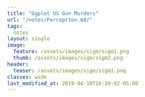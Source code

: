 ```yaml
---
title: "Ggplot US Gun Murders"
url: "/notes/Perceprton.md/"
tags:
  notes
layout: single  
image:
  feature: /assets/images/sigm/sigm1.png
  thumb: /assets/images/sigm/sigm2.png
header:
  teaser: /assets/images/sigm/sigm1.png
classes: wide
last_modified_at: 2019-04-10T16:20:02-05:00
---
```

